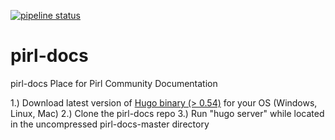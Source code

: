 [![pipeline status](https://git.pirl.io/community/pirl-docs/badges/master/pipeline.svg)](https://git.pirl.io/community/pirl-docs/commits/master)

# pirl-docs
pirl-docs
Place for Pirl Community Documentation

1.) Download latest version of [Hugo binary (> 0.54)](https://gohugo.io/getting-started/installing/) for your OS (Windows, Linux, Mac)
2.) Clone the pirl-docs repo
3.) Run "hugo server" while located in the uncompressed pirl-docs-master directory